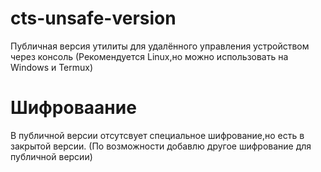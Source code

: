 # cts-unsafe-version
Публичная версия утилиты для удалённого управления устройством через консоль (Рекомендуется Linux,но можно использовать на Windows и Termux)
# Шифроваание
В публичной версии отсутсвует специальное шифрование,но есть в закрытой версии. (По возможности добавлю другое шифрование для публичной версии)
